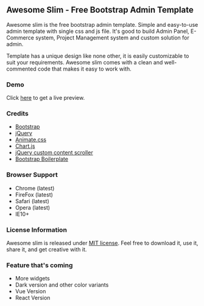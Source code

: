 ## Awesome Slim - Free Bootstrap Admin Template
Awesome slim is the free bootstrap admin template. Simple and easy-to-use admin template with single css and js file. It's good to build Admin Panel, E-Commerce system, Project Management system and custom solution for admin.

Template has a unique design like none other, it is easily customizable to suit your requirements. Awesome slim comes with a clean and well-commented code that makes it easy to work with.

### Demo
Click [here](https://s1-awesome-slim.demosea.in/) to get a live preview.

### Credits

- [Bootstrap](https://getbootstrap.com/)
- [jQuery](https://jquery.com/)
- [Animate.css](https://animate.style/)
- [Chart.js](https://www.chartjs.org/)
- [jQuery custom content scroller](http://manos.malihu.gr/jquery-custom-content-scroller/)
- [Bootstrap Boilerplate](https://github.com/noreading/bootstrap4-webpack-boilerplate)

### Browser Support

- Chrome (latest)
- FireFox (latest)
- Safari (latest)
- Opera (latest)
- IE10+

### License Information
Awesome slim is released under [MIT license](https://opensource.org/licenses/MIT). Feel free to download it, use it, share it, and get creative with it.

### Feature that's coming
- More widgets
- Dark version and other color variants
- Vue Version
- React Version
